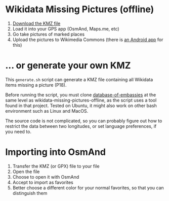 # Wikidata Missing Pictures (offline)

1. [Download the KMZ file](https://drive.google.com/drive/folders/0B-SI__O0UX9oeHBQQ0JNVkJaQU0?usp=sharing)
2. Load it into your GPS app (OsmAnd, Maps.me, etc)
3. Go take pictures of marked places
4. Upload the pictures to Wikimedia Commons (there is [an Android app](https://commons-app.github.io) for this)

# ... or generate your own KMZ

This `generate.sh` script can generate a KMZ file containing all Wikidata items missing a picture (P18).

Before running the script, you must clone [database-of-embassies](https://github.com/nicolas-raoul/database-of-embassies) at the same level as wikidata-missing-pictures-offline, as the script uses a tool found in that project. Tested on Ubuntu, it might also work on other bash environment such as Linux and MacOS.

The source code is not complicated, so you can probably figure out how to restrict the data between two longitudes, or set language preferences, if you need to.

# Importing into OsmAnd

1. Transfer the KMZ (or GPX) file to your file
2. Open the file
3. Choose to open it with OsmAnd
4. Accept to import as favorites
5. Better choose a different color for your normal favorites, so that you can distinguish them
